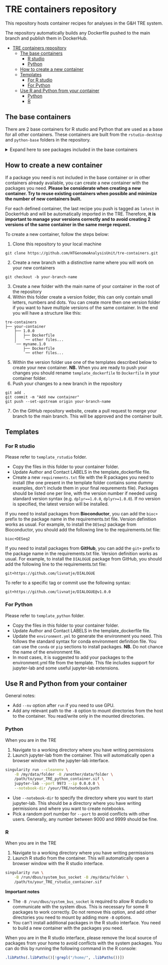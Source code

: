 # TRE containers repository

This repository hosts container recipes for analyses in the G&H TRE system.

The repository automatically builds any Dockerfile pushed to the main branch and publish them in DockerHub.

- [TRE containers repository](#tre-containers-repository)
  - [The base containers](#the-base-containers)
    - [R studio](#r-studio)
    - [Python](#python)
  - [How to create a new container](#how-to-create-a-new-container)
  - [Templates](#templates)
    - [For R studio](#for-r-studio)
    - [For Python](#for-python)
  - [Use R and Python from your container](#use-r-and-python-from-your-container)
    - [Python](#python-1)
    - [R](#r)

## The base containers

There are 2 base containers for R studio and Python that are used as a base for all other containers. These containers are built from the `rstudio-desktop` and `python-base` folders in the repository.

<details>

<summary>Expand here to see packages included in the base containers</summary>

### R studio

- broom
- data.table
- devtools
- dplyr
- gghighlight
- ggiraph
- geomtextpath
- ggplot2
- ggraph
- ggrepel
- ggridges
- ggstatsplot
- ggupset
- hexbin
- MASS
- Matrix
- patchwork
- plotly
- scales
- skimr
- stringr
- tidyr
- UpSetR
- ComplexHeatmap

### Python

- git=2.47.0 
- ipykernel>=6.29.5
- jedi-language-server>=0.41.4
- jupyter-resource-usage>=1.1.0
- jupyterlab-git>=0.50.1
- jupyterlab-lsp>=5.1.0
- jupyterlab=4.2.5
- notebook=7.2.2
- pandas>=2.2.3
- leidenalg>=0.10.2
- scanpy=1.10.2
- umap-learn>=0.5.6
- tqdm>=4.66.5
- seaborn

</details>

## How to create a new container

If a package you need is not included in the base container or in other containers already available, you can create a new container with the packages you need. **Please be considerate when creating a new container. Try to reuse existing containers when possible and minimize the number of new containers built.**

For each defined container, the last recipe you push is tagged as `latest` in DockerHub and will be automatically imported in the TRE. Therefore, **it is important to manage your versions correctly and to avoid creating 2 versions of the same container in the same merge request.**

To create a new container, follow the steps below:

1. Clone this repository to your local machine

```
git clone https://github.com/HTGenomeAnalysisUnit/tre-containers.git
```

2. Create a new branch with a distinctive name where you will work on your new containers

```
git checkout -b your-branch-name
```

3. Create a new folder with the main name of your container in the root of the repository
4. Within this folder create a version folder, this can only contain small letters, numbers and dots. You can create more then one version folder if you want to have multiple versions of the same container. In the end you will have a structure like this:

```
tre-containers
├── your-container
    ├── 1.0.0
    │   ├── Dockerfile
    │   `── other files...
    `── myname.1.0
        ├── Dockerfile
        `── other files...
```

5. Within the version folder use one of the templates described below to create your new container. **NB.** When you are ready to push your changes you should rename `template_dockerfile` to `Dockerfile` in your container folder.
6. Push your changes to a new branch in the repository

```
git add .
git commit -m "Add new container"
git push --set-upstream origin your-branch-name
```

7. On the GitHub repository website, create a pull request to merge your branch to the main branch. This will be approved and the container built.

## Templates

### For R studio

Please refer to `template_rstudio` folder. 

- Copy the files in this folder to your container folder.
- Update Author and Contact LABELS in the template_dockerfile file.
- Create a new `requirements.txt` file with the R packages you need to install (the one present in the template folder contains some dummy examples, don't include them in your final requrements file). Packages should be listed one per line, with the version number if needed using standard version syntax (e.g. `dplyr==1.0.0`, `dplyr>=1.0.0`). If no version is specified, the latest version will be installed.

If you need to install packages from **Bioconductor**, you can add the `bioc+` prefix to the package name in the requirements.txt file. Version definition works as usual. For example, to install the `DESeq2` package from Bioconductor, you should add the following line to the requirements.txt file:

```
bioc+DESeq2
```

If you need to install packages from **GitHub**, you can add the `git+` prefix to the package name in the requirements.txt file. Version definition works as usual. For example, to install the `DIALOGUE` package from GitHub, you should add the following line to the requirements.txt file:

```
git+https://github.com/livnatje/DIALOGUE
```

To refer to a specific tag or commit use the following syntax:

```	
git+https://github.com/livnatje/DIALOGUE@v1.0.0
```

### For Python

Please refer to `template_python` folder. 

- Copy the files in this folder to your container folder.
- Update Author and Contact LABELS in the template_dockerfile file.
- Update the `environment.yml` to generate the environment you need. This follows the standard syntax for conda environment definition file. You can use the `conda` or `pip` sections to install packages. **NB.** Do not chance the name of the environment file.
- In most cases, it is suggested to add your packages to the environment.yml file from the template. This file includes support for jupyter-lab and some useful jupyter-lab extensions. 

## Use R and Python from your container

General notes:

- Add `--nv` option after `run` if you need to use GPU.
- Add any relevant path to the `-B` option to mount directories from the host to the container. You read/write only in the mounted directories.

### Python

When you are in the TRE

1. Navigate to a working directory where you have writing permissions
2. Launch jupyter-lab from the container. This will automatically open a browser window with the jupyter-lab interface.

```bash
singularity run --cleanenv \
    -B /my/data/folder -B /another/data/folder \
    /path/to/your_TRE_python_container.sif \
    jupyter-lab --port 9973 --ip 0.0.0.0 \
    --notebook-dir /your/TRE/notebook/path
```

- Use `--notebook-dir` to specify the directory where you want to start jupyter-lab. This should be a directory where you have writing permissions and where you want to create notebooks.
- Pick a random port number for `--port` to avoid conflicts with other users. Generally, any number between 9000 and 9999 should be fine.

### R

When you are in the TRE

1. Navigate to a working directory where you have writing permissions
2. Launch R studio from the container. This will automatically open a browser window with the R studio interface.

```bash
singularity run \
    -B /run/dbus/system_bus_socket -B /my/data/folder \
    /path/to/your_TRE_rstudio_container.sif
```

**Important notes** 
- The `-B /run/dbus/system_bus_socket` is required to allow R studio to communicate with the system dbus. This is necessary for some R packages to work correctly. Do not remove this option, and add other directories you need to mount by adding more `-B` options.
- You can't install additional packages in the R studio interface. You need to build a new container with the packages you need.

When you are in the R studio interface, please remove the local source of packages from your home to avoid conflicts with the system packages. You can do this by running the following command in the R console:

```R
.libPaths(.libPaths()[!grepl("/home/", .libPaths())])
```